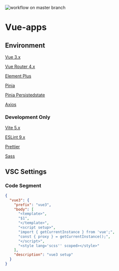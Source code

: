 ![workflow on master branch](https://github.com/jocoboy/vue-apps/actions/workflows/vite-deploy.yml/badge.svg?branch=master)

# Vue-apps

## Environment

[Vue 3.x](https://cn.vuejs.org/guide/quick-start.html)

[Vue Router 4.x](https://router.vuejs.org/zh/guide/)

[Element Plus](https://element-plus.org/zh-CN/guide/quickstart.html)

[Pinia](https://pinia.vuejs.org/zh/getting-started.html)

[Pinia Persistedstate](https://prazdevs.github.io/pinia-plugin-persistedstate/zh/)

[Axios](https://www.axios-http.cn/docs/intro)

### Development Only

[Vite 5.x](https://cn.vitejs.dev/guide/)

[ESLint 9.x](https://eslint.nodejs.cn/docs/)

[Prettier](https://www.prettier.cn/docs/)

[Sass](https://www.sass.hk/guide/)

## VSC Settings

### Code Segment

```json
{
  "vue3": {
    "prefix": "vue3",
    "body": [
      "<template>",
      "$1",
      "</template>",
      "<script setup>",
      "import { getCurrentInstance } from 'vue';",
      "const { proxy } = getCurrentInstance();",
      "</script>",
      "<style lang='scss'' scoped></style>"
    ],
    "description": "vue3 setup"
  }
}
```
